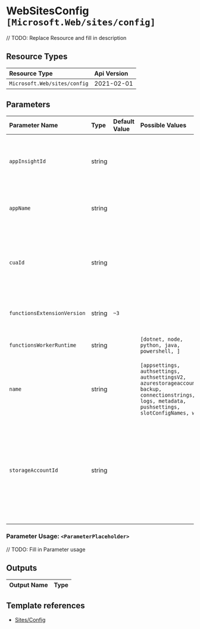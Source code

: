 # WebSitesConfig `[Microsoft.Web/sites/config]`

// TODO: Replace Resource and fill in description

## Resource Types

| Resource Type | Api Version |
| :-- | :-- |
| `Microsoft.Web/sites/config` | 2021-02-01 |

## Parameters

| Parameter Name | Type | Default Value | Possible Values | Description |
| :-- | :-- | :-- | :-- | :-- |
| `appInsightId` | string |  |  | Optional. The Resource ID of the App Insight to leverage for the App. |
| `appName` | string |  |  | Required. Name of the Web Application Portal Name |
| `cuaId` | string |  |  | Optional. Customer Usage Attribution ID (GUID). This GUID must be previously registered |
| `functionsExtensionVersion` | string | `~3` |  | Optional. Version of the function extension. |
| `functionsWorkerRuntime` | string |  | `[dotnet, node, python, java, powershell, ]` | Optional. Runtime of the function worker. |
| `name` | string |  | `[appsettings, authsettings, authsettingsV2, azurestorageaccounts, backup, connectionstrings, logs, metadata, pushsettings, slotConfigNames, web]` | Required. Name of the Web Application Portal config name |
| `storageAccountId` | string |  |  | Optional. Required if app of kind functionapp. The resource ID of the storage account to manage triggers and logging function executions. |

### Parameter Usage: `<ParameterPlaceholder>`

// TODO: Fill in Parameter usage

## Outputs

| Output Name | Type |
| :-- | :-- |

## Template references

- [Sites/Config](https://docs.microsoft.com/en-us/azure/templates/Microsoft.Web/2021-02-01/sites/config)
